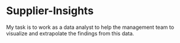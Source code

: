 # Supplier-Insights
My task is to work as a data analyst to help the management team to visualize and extrapolate the findings from this data.
